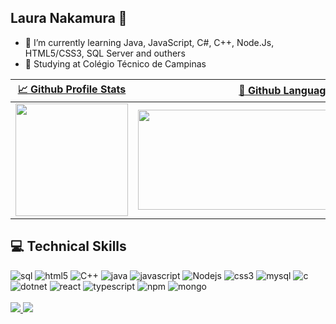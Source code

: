 ## Laura Nakamura 👋

- 🌱 I’m currently learning Java, JavaScript, C#, C++, Node.Js, HTML5/CSS3, SQL Server and outhers
- 📖 Studying at Colégio Técnico de Campinas

 | [📈 Github Profile Stats](https://github.com/Lauranakamura/github-readme-stats#github-stats-card) | [📓 Github Languages](https://github.com/Lauranakamura/github-readme-stats#top-languages-card) |
| :---: | :---: |
| <img height="180" src="https://github-readme-stats.vercel.app/api?username=Lauranakamura&show_icons=true&theme=radical" /> | <img height="160" width="480"  src="https://github-readme-stats.vercel.app/api/top-langs/?username=Lauranakamura&theme=radical&layout=compact" /> |

## 💻 Technical Skills 

<div style="display: center">
  <img alt="sql"src="https://img.shields.io/badge/Microsoft_SQL_Server-CC2927?style=flat-square&logo=microsoft-sql-server&logoColor=white">
  <img alt="html5" src="https://img.shields.io/badge/-HTML5-E34F26?style=flat-square&logo=html5&logoColor=white" />
  <img alt="C++" src="https://img.shields.io/badge/c++-%2300599C.svg?style=flat-square&logo=c%2B%2B&logoColor=white">
  <img alt="java" src="http://img.shields.io/badge/-Java-F89820?style=flat-square&logo=java&logoColor=white">                                      
  <img alt="javascript" src="https://img.shields.io/badge/-JavaScript-eed718?style=flat-square&logo=javascript&logoColor=ffffff">
  <img alt="Nodejs" src="https://img.shields.io/badge/-Nodejs-43853d?style=flat-square&logo=Node.js&logoColor=white"/>
  <img alt="css3" src = "https://img.shields.io/badge/-CSS3-1572B6?style=flat-square&logo=css3&logoColor=white">
  <img alt="mysql" src = "https://img.shields.io/badge/-MySql-1572B6?style=flat-square&logo=mysql&logoColor=white">
  <img alt="c" src = "https://img.shields.io/badge/-C-1572B6?style=flat-square&logo=c&logoColor=white">
  <img alt="dotnet" src = "https://img.shields.io/badge/-.NET-8f61bb?style=flat-square&logo=dotnet&logoColor=white">
  <img alt="react" src = "https://img.shields.io/badge/-React-1bb6ff?style=flat-square&logo=react&logoColor=white">
  <img alt="typescript" src = "https://img.shields.io/badge/-TypeScript-1572B6?style=flat-square&logo=typescript&logoColor=white">
  <img alt="npm" src = "https://img.shields.io/badge/-NPM-e80000?style=flat-square&logo=npm&logoColor=white">
  <img alt="mongo" src = "https://img.shields.io/badge/-MongoDB-37a336?style=flat-square&logo=mongodb&logoColor=white">
</div>
<br>
<div> 
  <a href="https://instagram.com/_lalinha_._" target="_blank"><img src="https://img.shields.io/badge/-Instagram-%23E4405F?style=for-the-badge&logo=instagram&logoColor=white" target="_blank">
  </a>
  <a href = "mailto:lauranakamuraml@gmail.com"><img src="https://img.shields.io/badge/-Gmail-%23333?style=for-the-badge&logo=gmail&logoColor=white" target="_blank"></a>


  

